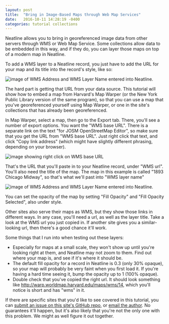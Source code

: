 ```yaml
---
layout: post
title:  "Bring in Image-Based Maps through Web Map Services"
date:   2016-10-11 14:28:19 -0400
categories: tutorial collections
---
```


Neatline allows you to bring in georeferenced image data from other servers
through WMS or Web Map Service. Some collections allow data to be embedded in
this way, and if they do, you can layer those maps on top of a modern map in
Neatline.

To add a WMS layer to a Neatline record, you just have to add the URL for your
map and its title into the record's style, like so:

![image of WMS Address and WMS Layer Name entered into Neatline.](https://s3.amazonaws.com/dh-general-purpose/wms_info.png)

The hard part is getting that URL from your data source. This tutorial will show
how to embed a map from Harvard's Map Warper (or the New York Public Library
version of the same program), so that you can use a map that you've
georeferenced yourself using Map Warper, or one in the site's collections that
has already been georeferenced.

In Map Warper, select a map, then go to the Export tab. There, you'll see a
number of export options. You want the "WMS base URL". There is a separate link
on the text "for JOSM OpenStreetMap Editor", so make sure that you get the URL
from "WMS base URL". Just right click that text, and click "Copy link address"
(which might have slightly different phrasing, depending on your browser).

![image showing right click on WMS base URL](https://s3.amazonaws.com/dh-general-purpose/wms_right_click.png)

That's the URL that you'll paste in to your Neatline record, under "WMS url".
You'll also need the title of the map. The map in this example is called "1893
Chicago Midway", so that's what we'll past into "WMS layer name"

![image of WMS Address and WMS Layer Name entered into Neatline.](https://s3.amazonaws.com/dh-general-purpose/wms_info.png)

You can set the opacity of the map by setting "Fill Opacity" and "Fill Opacity
Selected", also under style.

Other sites also serve their maps as WMS, but they show those links in different
ways. In any case, you'll need a url, as well as the layer title. Take a look at
the WMS url you just copied in. If another site gives you a similar-looking url,
then there's a good chance it'll work.

Some things that I run into when testing out these layers:
* Especially for maps at a small scale, they won't show up until you're looking
right at them, and Neatline may not zoom to them. Find out where your map is,
and see if it's where it should be.
* The default fill opacity for a record in Neatline is 0.3 (only 30% opaque), so
your map will probably be very faint when you first load it. If you're having a
hard time seeing it, bump the opacity up to 1 (100% opaque).
* Double check that you've copied the right url. It should look something like
http://warp.worldmap.harvard.edu/maps/wms/14, which you'll notice is short and
has "wms" in it.

If there are specific sites that you'd like to see covered in this tutorial,
you can [submit an issue on this site's GitHub repo](https://github.com/jaguillette/omekaSugar/issues),
or [email the author](mailto:jguillette@fas.harvard.edu). No guarantees it'll
happen, but it's also likely that you're not the only one with this problem. We
might as well figure it out together.
